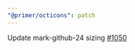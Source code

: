 ```yaml
---
"@primer/octicons": patch
---
```


Update mark-github-24 sizing [#1050](https://github.com/primer/octicons/pull/1050)
